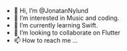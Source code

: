 - 👋 Hi, I’m @JonatanNylund
- 👀 I’m interested in Music and coding.
- 🌱 I’m currently learning Swift.
- 💞️ I’m looking to collaborate on Flutter
- 📫 How to reach me ...

<!---
JonatanNylund/JonatanNylund is a ✨ special ✨ repository because its `README.md` (this file) appears on your GitHub profile.
You can click the Preview link to take a look at your changes.
--->
